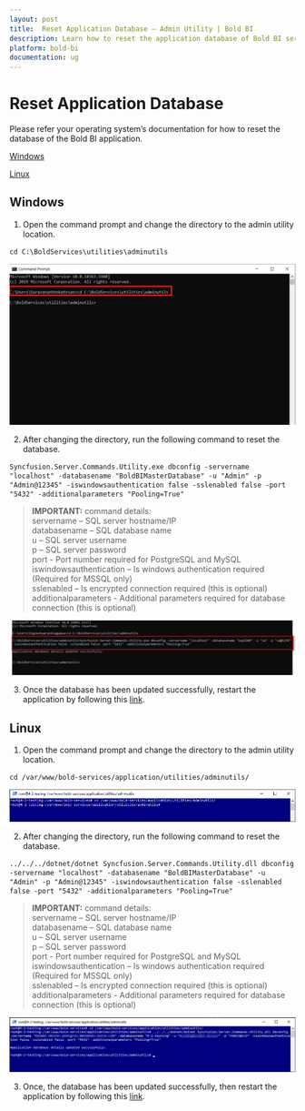 ```yaml
---
layout: post
title:  Reset Application Database – Admin Utility | Bold BI
description: Learn how to reset the application database of Bold BI server application through the command line interface.
platform: bold-bi
documentation: ug
---
```


# Reset Application Database

Please refer your operating system’s documentation for how to reset the database of the Bold BI application.

[Windows](/embedded-bi/admin-utility/reset-application-database/#windows)

[Linux](/embedded-bi/admin-utility/reset-application-database/#linux)

## Windows
   
1. Open the command prompt and change the directory to the admin utility location.
~~~
cd C:\BoldServices\utilities\adminutils
~~~  
![command](/static/assets/embedded/admin-utility/images/utilscmd-1.png)  
 
2. After changing the directory, run the following command to reset the database.  
~~~
Syncfusion.Server.Commands.Utility.exe dbconfig -servername "localhost" -databasename "BoldBIMasterDatabase" -u "Admin" -p "Admin@12345" -iswindowsauthentication false -sslenabled false -port "5432" -additionalparameters "Pooling=True"   
~~~  
> **IMPORTANT:**  command details:  
servername – SQL server hostname/IP  
databasename – SQL database name  
u – SQL server username  
p – SQL server password  
port - Port number required for PostgreSQL and MySQL  
iswindowsauthentication – Is windows authentication required (Required for MSSQL only)  
sslenabled – Is encrypted connection required (this is optional)  
additionalparameters - Additional parameters required for database connection (this is optional)   
  
![reset-command](/static/assets/embedded/admin-utility/images/reset-con-string-2.png)  

3. Once the database has been updated successfully, restart the application by following this [link](/embedded-bi/faq/how-to-restart-the-bold-bi-embedded-application/#windows).

## Linux
   
1. Open the command prompt and change the directory to the admin utility location.
~~~
cd /var/www/bold-services/application/utilities/adminutils/
~~~   
![command](/static/assets/embedded/admin-utility/images/linux-cd.png)
 
2. After changing the directory, run the following command to reset the database.  
~~~
../../../dotnet/dotnet Syncfusion.Server.Commands.Utility.dll dbconfig -servername "localhost" -databasename "BoldBIMasterDatabase" -u "Admin" -p "Admin@12345" -iswindowsauthentication false -sslenabled false -port "5432" -additionalparameters "Pooling=True"   
~~~  
> **IMPORTANT:**  command details:  
servername – SQL server hostname/IP  
databasename – SQL database name  
u – SQL server username  
p – SQL server password  
port - Port number required for PostgreSQL and MySQL  
iswindowsauthentication – Is windows authentication required (Required for MSSQL only)  
sslenabled – Is encrypted connection required (this is optional)  
additionalparameters - Additional parameters required for database connection (this is optional)  
  
![reset-command](/static/assets/embedded/admin-utility/images/linux-reset-con-string.png)  

3. Once, the database has been updated successfully, then restart the application by following this [link](/embedded-bi/faq/how-to-restart-the-bold-bi-embedded-application/#linux).

